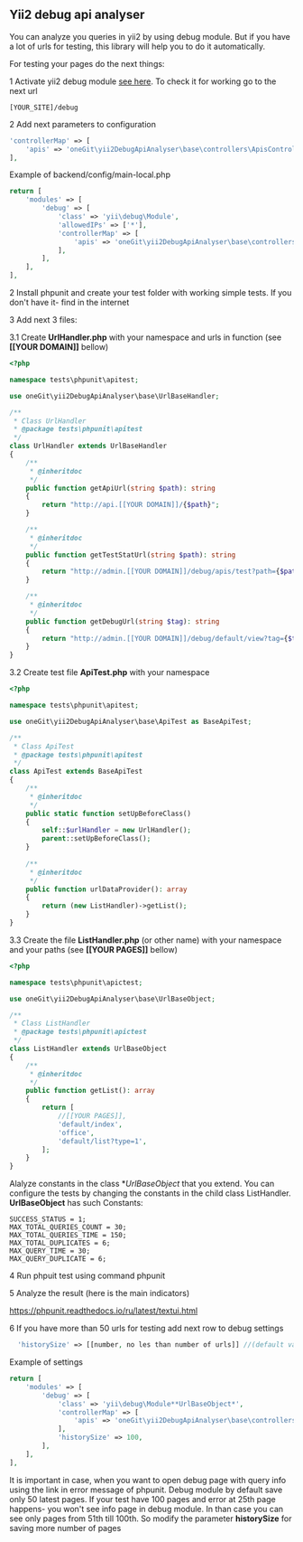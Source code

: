Yii2 debug api analyser
---

You can analyze you queries in yii2 by using debug module. But if you have a lot of urls for testing,
this library will help you to do it automatically.

For testing your pages do the next things:

1 Activate yii2 debug module [see here](https://www.yiiframework.com/extension/yiisoft/yii2-debug).
To check it for working go to the next url

```
[YOUR_SITE]/debug
```

2 Add next parameters to configuration

```php
'controllerMap' => [
    'apis' => 'oneGit\yii2DebugApiAnalyser\base\controllers\ApisController',
],
```

Example of backend/config/main-local.php

```php
return [
    'modules' => [
        'debug' => [
            'class' => 'yii\debug\Module',
            'allowedIPs' => ['*'],
            'controllerMap' => [
                'apis' => 'oneGit\yii2DebugApiAnalyser\base\controllers\ApisController',
            ],
        ],
    ],
],
```

2 Install phpunit and create your test folder with working simple tests. If you don't have it- find in the internet

3 Add next 3 files:

3.1 Create **UrlHandler.php** with your namespace and urls in function (see **[[YOUR DOMAIN]]** bellow)

```php
<?php

namespace tests\phpunit\apitest;

use oneGit\yii2DebugApiAnalyser\base\UrlBaseHandler;

/**
 * Class UrlHandler
 * @package tests\phpunit\apitest
 */
class UrlHandler extends UrlBaseHandler
{
    /**
     * @inheritdoc
     */
    public function getApiUrl(string $path): string
    {
        return "http://api.[[YOUR DOMAIN]]/{$path}";
    }

    /**
     * @inheritdoc
     */
    public function getTestStatUrl(string $path): string
    {
        return "http://admin.[[YOUR DOMAIN]]/debug/apis/test?path={$path}";
    }

    /**
     * @inheritdoc
     */
    public function getDebugUrl(string $tag): string
    {
        return "http://admin.[[YOUR DOMAIN]]/debug/default/view?tag={$tag}&panel=db";
    }
}

```

3.2 Create test file **ApiTest.php** with your namespace

```php
<?php

namespace tests\phpunit\apitest;

use oneGit\yii2DebugApiAnalyser\base\ApiTest as BaseApiTest;

/**
 * Class ApiTest
 * @package tests\phpunit\apitest
 */
class ApiTest extends BaseApiTest
{
    /**
     * @inheritdoc
     */
    public static function setUpBeforeClass()
    {
        self::$urlHandler = new UrlHandler();
        parent::setUpBeforeClass();
    }
    
    /**
     * @inheritdoc
     */
    public function urlDataProvider(): array
    {
        return (new ListHandler)->getList();
    }
}
```

3.3 Create the file **ListHandler.php** (or other name) with your namespace and your paths (see **[[YOUR PAGES]]** bellow)

```php
<?php

namespace tests\phpunit\apictest;

use oneGit\yii2DebugApiAnalyser\base\UrlBaseObject;

/**
 * Class ListHandler
 * @package tests\phpunit\apictest
 */
class ListHandler extends UrlBaseObject
{
    /**
     * @inheritdoc
     */
    public function getList(): array
    {
        return [
            //[[YOUR PAGES]],
            'default/index',
            'office',
            'default/list?type=1',
        ];
    }
}
```

Alalyze constants in the class **UrlBaseObject* that you extend. You can configure the tests by changing the constants 
in the child class ListHandler. **UrlBaseObject** has such Constants:

```
SUCCESS_STATUS = 1;
MAX_TOTAL_QUERIES_COUNT = 30;
MAX_TOTAL_QUERIES_TIME = 150;
MAX_TOTAL_DUPLICATES = 6;
MAX_QUERY_TIME = 30;
MAX_QUERY_DUPLICATE = 6;
```

4 Run phpuit test using command phpunit

5 Analyze the result (here is the main indicators)

https://phpunit.readthedocs.io/ru/latest/textui.html

6 If you have more than 50 urls for testing add next row to debug settings

```php
  'historySize' => [[number, no les than number of urls]] //(default value- 50)
```

Example of settings

```php
return [
    'modules' => [
        'debug' => [
            'class' => 'yii\debug\Module**UrlBaseObject*',
            'controllerMap' => [
                'apis' => 'oneGit\yii2DebugApiAnalyser\base\controllers\ApisController',
            ],
            'historySize' => 100,
        ],
    ],
],
```

It is important in case, when you want to open debug page with query info using the link in error 
message of phpunit. Debug module by default save only 50 latest pages. If your test have 100 pages and error at
25th page happens- you won't see info page in debug module. In than case you can see only pages from 51th 
till 100th. So modify  the parameter **historySize** for saving more number of pages

